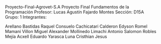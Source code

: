 Proyecto-Final-Agrovet-S.A
Proyecto Final Fundamentos de la Programación
Profesor: Lucas Agustín Fajardo Montes
Sección: D15A
Grupo: 1
Integrantes:

Arellano Bastidas Raquel Consuelo
Cachicatari Calderon Edyson Romel
Mamani Villon Miguel Alexander
Mollinedo Limachi Antonio Salomon
Robles Mejía Acxell Eduardo
Yarasca Luna Cristhian Jesus
